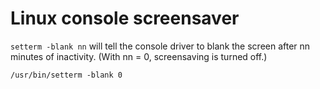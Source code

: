 # Linux console screensaver

`setterm -blank nn` will tell the console driver to blank the screen after nn minutes of inactivity. (With nn = 0, screensaving is turned off.)

`/usr/bin/setterm -blank 0`
